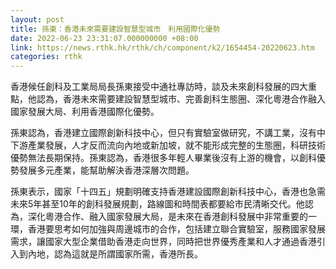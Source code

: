 ```yaml
---
layout: post
title: 孫東：香港未來需要建設智慧型城市　利用國際化優勢
date: 2022-06-23 23:31:07.000000000 +08:00
link: https://news.rthk.hk/rthk/ch/component/k2/1654454-20220623.htm
categories: rthk
---
```


香港候任創科及工業局局長孫東接受中通社專訪時，談及未來創科發展的四大重點，他認為，香港未來需要建設智慧型城市、完善創科生態圈、深化粵港合作融入國家發展大局、利用香港國際化優勢。

孫東認為，香港建立國際創新科技中心，但只有實驗室做研究，不講工業，沒有中下游產業發展，人才反而流向內地或新加坡，就不能形成完整的生態圈，科研技術優勢無法長期保持。孫東認為，香港很多年輕人畢業後沒有上游的機會，以創科優勢發展多元產業，能幫助解決香港深層次問題。

孫東表示，國家「十四五」規劃明確支持香港建設國際創新科技中心，香港也急需未來5年甚至10年的創科發展規劃，路線圖和時間表都要給市民清晰交代。他認為，深化粵港合作、融入國家發展大局，是未來在香港創科發展中非常重要的一環，香港要思考如何加強與周邊城市的合作，包括建立聯合實驗室，服務國家發展需求，讓國家大型企業借助香港走向世界，同時把世界優秀產業和人才通過香港引入到內地，認為這就是所謂國家所需，香港所長。
